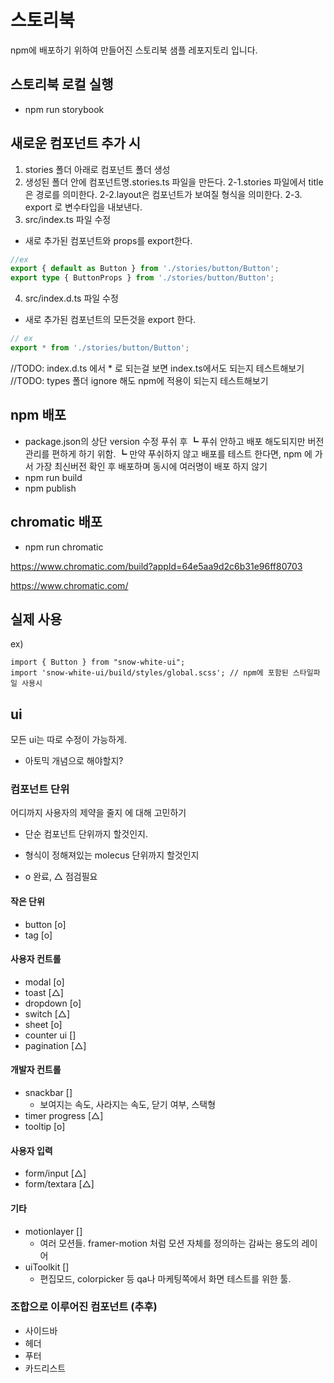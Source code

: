 # 스토리북

npm에 배포하기 위하여 만들어진 스토리북 샘플 레포지토리 입니다.

## 스토리북 로컬 실행

- npm run storybook

## 새로운 컴포넌트 추가 시

1. stories 폴더 아래로 컴포넌트 폴더 생성
2. 생성된 폴더 안에 컴포넌트명.stories.ts 파일을 만든다.
   2-1.stories 파일에서 title은 경로를 의미한다.
   2-2.layout은 컴포넌트가 보여질 형식을 의미한다.
   2-3. export 로 변수타입을 내보낸다.
3. src/index.ts 파일 수정
- 새로 추가된 컴포넌트와 props를 export한다. 

```ts
//ex
export { default as Button } from './stories/button/Button';
export type { ButtonProps } from './stories/button/Button';
```
4. src/index.d.ts 파일 수정
- 새로 추가된 컴포넌트의 모든것을 export 한다. 

```ts
// ex
export * from './stories/button/Button';
```
//TODO: index.d.ts 에서 * 로 되는걸 보면 index.ts에서도 되는지 테스트해보기
//TODO: types 폴더 ignore 해도 npm에 적용이 되는지 테스트해보기

## npm 배포

- package.json의 상단 version 수정 푸쉬 후
┗ 푸쉬 안하고 배포 해도되지만 버전관리를 편하게 하기 위함.
┗ 만약 푸쉬하지 않고 배포를 테스트 한다면, npm 에 가서 가장 최신버전 확인 후 배포하며 동시에 여러명이 배포 하지 않기
- npm run build
- npm publish

## chromatic 배포

- npm run chromatic

https://www.chromatic.com/build?appId=64e5aa9d2c6b31e96ff80703

https://www.chromatic.com/

## 실제 사용

ex)
```node
import { Button } from "snow-white-ui";
import 'snow-white-ui/build/styles/global.scss'; // npm에 포함된 스타일파일 사용시
```

## ui

모든 ui는 따로 수정이 가능하게.

- 아토믹 개념으로 해야할지?

### 컴포넌트 단위

어디까지 사용자의 제약을 줄지 에 대해 고민하기
- 단순 컴포넌트 단위까지 할것인지.
- 형식이 정해져있는 molecus 단위까지 할것인지

- o 완료, △ 점검필요

#### 작은 단위
- button [o]
- tag [o]

#### 사용자 컨트롤
- modal [o]
- toast [△]
- dropdown [o]
- switch [△]
- sheet [o]
- counter ui []
- pagination [△]

#### 개발자 컨트롤
- snackbar []
  - 보여지는 속도, 사라지는 속도, 닫기 여부, 스택형
- timer progress [△]
- tooltip [o]

#### 사용자 입력
- form/input [△]
- form/textara [△]

#### 기타
- motionlayer []
  - 여러 모션들. framer-motion 처럼 모션 자체를 정의하는 감싸는 용도의 레이어
- uiToolkit []
  - 편집모드, colorpicker 등 qa나 마케팅쪽에서 화면 테스트를 위한 툴.

### 조합으로 이루어진 컴포넌트 (추후)
- 사이드바
- 헤더
- 푸터
- 카드리스트
